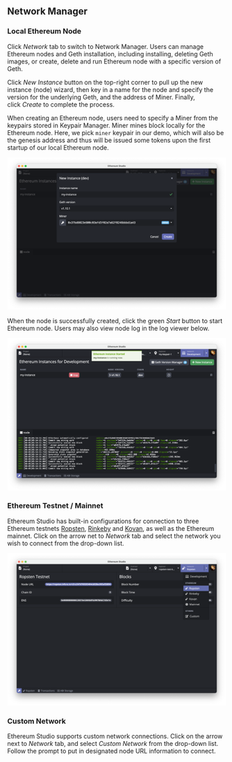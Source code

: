 ## Network Manager

### **Local Ethereum Node**

Click *Network* tab to switch to Network Manager. Users can manage Ethereum nodes and Geth installation, including installing, deleting Geth images, or create, delete and run Ethereum node with a specific version of Geth.

Click *New Instance* button on the top-right corner to pull up the new instance (node) wizard, then key in a name for the node and specify the version for the underlying Geth, and the address of Miner. Finally, click *Create* to complete the process.

When creating an Ethereum node, users need to specify a Miner from the keypairs stored in Keypair Manager. Miner mines block locally for the Ethereum node. Here, we pick `miner` keypair in our demo, which will also be the genesis address and thus will be issued some tokens upon the first startup of our local Ethereum node.

![network-manager-1](network-manager-1.png)

When the node is successfully created, click the green *Start* button to start Ethereum node. Users may also view node log in the log viewer below.

![network-manager-2](network-manager-2.png)

### **Ethereum Testnet / Mainnet**

Ethereum Studio has built-in configurations for connection to three Ethereum testnets [Ropsten](https://github.com/ethereum/ropsten), [Rinkeby](https://www.rinkeby.io/) and [Kovan](https://kovan-testnet.github.io/), as well as the Ethereum mainnet. Click on the arrow net to *Network* tab and select the network you wish to connect from the drop-down list.

![network-manager-3](network-manager-3.png)

### **Custom Network**

Ethereum Studio supports custom network connections. Click on the arrow next to *Network* tab, and select *Custom Network* from the drop-down list. Follow the prompt to put in designated node URL information to connect.





